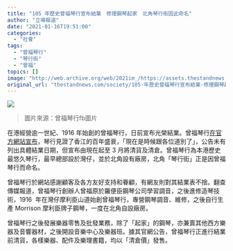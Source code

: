 ```yaml
---
title: "105 年歷史曾福琴行宣布結業　修理鋼琴起家　北角琴行街因此命名"
author: "立場報道"
date: "2021-01-16T19:51:00"
categories:
  - "社會"
tags:
  - "曾福琴行"
  - "琴行街"
  - "曾福"
topics: []
image: "http://web.archive.org/web/2021im_/https://assets.thestandnews.com/media/photos/20210116-0420copy_gYCqv_4mrSOUF.png"
original_url: "thestandnews.com/society/105-年歷史曾福琴行宣布結業-修理鋼琴起家-北角琴行街因此命名"
---
```

![](http://web.archive.org/web/2021im_/https://assets.thestandnews.com/media/photos/20210116-0420copy_gYCqv_4mrSOUF.png)
> 圖片來源：曾福琴行fb圖片

在港經營逾一世紀、1916 年始創的曾福琴行，日前宣布光榮結業。曾福琴行[在官方網站宣布](http://web.archive.org/web/20211229092708/https://estore.hktsangfook.com/blog/%e3%80%90%e5%85%89%e6%a6%ae%e7%b5%90%e6%a5%ad%ef%bc%8e%e5%be%8c%e6%9c%83%e6%9c%89%e6%9c%9f%e3%80%91/?fbclid=IwAR2FjsZBsUR25eptGKPLp3h0jKBZCGSOwEEdbqb9i4BijFCXN1eFI5u3mj4)，琴行見證了香江的百年盛衰，「現在是時候跟各位道別了」，公告未有列出具體結業日期，但宣布由現在起至 3 月將清貨及清倉。曾福琴行為本港歷史最悠久琴行，最早總部設於灣仔，並於北角設有廠房，北角「琴行街」正是因曾福琴行而命名。

曾福琴行於網站感謝顧客及各方友好支持和眷顧，有網友則對其結業表不捨。翻查傳媒報道，曾福琴行創辦人曾福原於羅便臣鋼琴公司學習調音，之後進修造琴技術，1916  年在灣仔摩利臣山道始創曾福琴行，專營鋼琴調音、維修，之後自行生產 Morrison 摩利臣牌子鋼琴，一度在北角自設廠房。

曾福琴行之後發展樂器零售及批發業務，除了「起家」的鋼琴，亦兼賣其他西方樂器及音響器材，之後開設音樂中心及樂器班。據其官網公告，曾福琴行正進行結業前清貨，各樣樂器、配件及樂理書籍，均以「清倉價」發售。